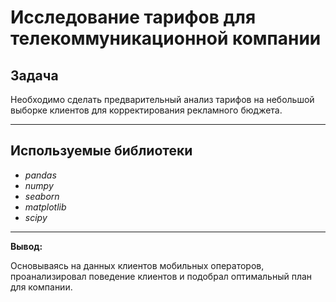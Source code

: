 # Исследование тарифов для телекоммуникационной компании

## Задача
Необходимо сделать предварительный анализ тарифов на небольшой выборке клиентов для корректирования рекламного бюджета. 

---
## Используемые библиотеки
- *pandas*
- *numpy*
- *seaborn*
- *matplotlib*
- *scipy*

---
**Вывод:**

Основываясь на данных клиентов мобильных операторов, проанализировал поведение клиентов и подобрал оптимальный план для компании.